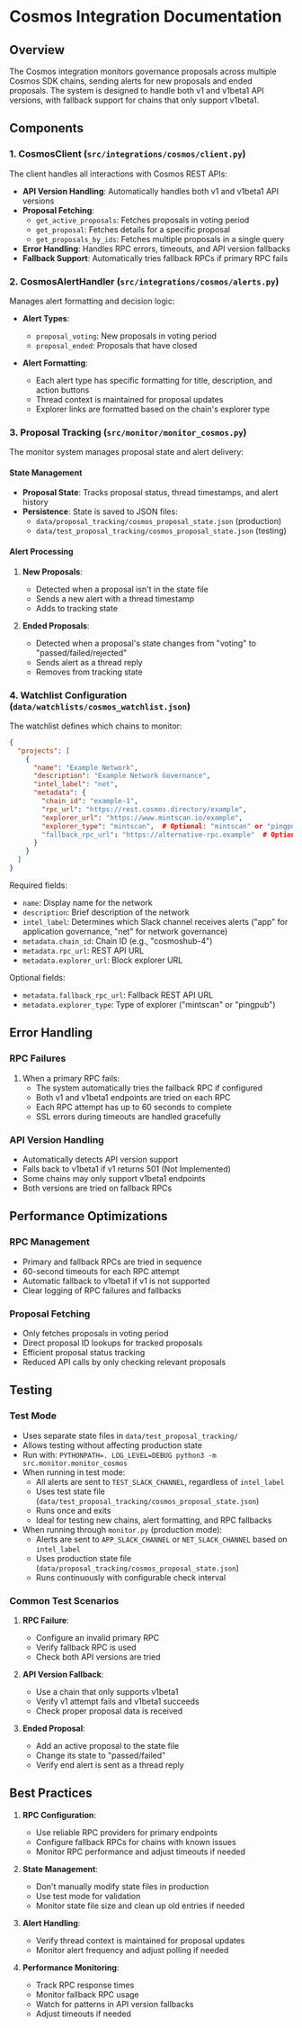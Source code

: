 # Cosmos Integration Documentation

## Overview

The Cosmos integration monitors governance proposals across multiple Cosmos SDK chains, sending alerts for new proposals and ended proposals. The system is designed to handle both v1 and v1beta1 API versions, with fallback support for chains that only support v1beta1.

## Components

### 1. CosmosClient (`src/integrations/cosmos/client.py`)

The client handles all interactions with Cosmos REST APIs:

- **API Version Handling**: Automatically handles both v1 and v1beta1 API versions
- **Proposal Fetching**: 
  - `get_active_proposals`: Fetches proposals in voting period
  - `get_proposal`: Fetches details for a specific proposal
  - `get_proposals_by_ids`: Fetches multiple proposals in a single query
- **Error Handling**: Handles RPC errors, timeouts, and API version fallbacks
- **Fallback Support**: Automatically tries fallback RPCs if primary RPC fails

### 2. CosmosAlertHandler (`src/integrations/cosmos/alerts.py`)

Manages alert formatting and decision logic:

- **Alert Types**:
  - `proposal_voting`: New proposals in voting period
  - `proposal_ended`: Proposals that have closed

- **Alert Formatting**:
  - Each alert type has specific formatting for title, description, and action buttons
  - Thread context is maintained for proposal updates
  - Explorer links are formatted based on the chain's explorer type

### 3. Proposal Tracking (`src/monitor/monitor_cosmos.py`)

The monitor system manages proposal state and alert delivery:

#### State Management
- **Proposal State**: Tracks proposal status, thread timestamps, and alert history
- **Persistence**: State is saved to JSON files:
  - `data/proposal_tracking/cosmos_proposal_state.json` (production)
  - `data/test_proposal_tracking/cosmos_proposal_state.json` (testing)

#### Alert Processing
1. **New Proposals**:
   - Detected when a proposal isn't in the state file
   - Sends a new alert with a thread timestamp
   - Adds to tracking state

2. **Ended Proposals**:
   - Detected when a proposal's state changes from "voting" to "passed/failed/rejected"
   - Sends alert as a thread reply
   - Removes from tracking state

### 4. Watchlist Configuration (`data/watchlists/cosmos_watchlist.json`)

The watchlist defines which chains to monitor:

```json
{
  "projects": [
    {
      "name": "Example Network",
      "description": "Example Network Governance",
      "intel_label": "net",
      "metadata": {
        "chain_id": "example-1",
        "rpc_url": "https://rest.cosmos.directory/example",
        "explorer_url": "https://www.mintscan.io/example",
        "explorer_type": "mintscan",  # Optional: "mintscan" or "pingpub"
        "fallback_rpc_url": "https://alternative-rpc.example"  # Optional
      }
    }
  ]
}
```

Required fields:
- `name`: Display name for the network
- `description`: Brief description of the network
- `intel_label`: Determines which Slack channel receives alerts ("app" for application governance, "net" for network governance)
- `metadata.chain_id`: Chain ID (e.g., "cosmoshub-4")
- `metadata.rpc_url`: REST API URL
- `metadata.explorer_url`: Block explorer URL

Optional fields:
- `metadata.fallback_rpc_url`: Fallback REST API URL
- `metadata.explorer_type`: Type of explorer ("mintscan" or "pingpub")

## Error Handling

### RPC Failures
1. When a primary RPC fails:
   - The system automatically tries the fallback RPC if configured
   - Both v1 and v1beta1 endpoints are tried on each RPC
   - Each RPC attempt has up to 60 seconds to complete
   - SSL errors during timeouts are handled gracefully

### API Version Handling
- Automatically detects API version support
- Falls back to v1beta1 if v1 returns 501 (Not Implemented)
- Some chains may only support v1beta1 endpoints
- Both versions are tried on fallback RPCs

## Performance Optimizations

### RPC Management
- Primary and fallback RPCs are tried in sequence
- 60-second timeouts for each RPC attempt
- Automatic fallback to v1beta1 if v1 is not supported
- Clear logging of RPC failures and fallbacks

### Proposal Fetching
- Only fetches proposals in voting period
- Direct proposal ID lookups for tracked proposals
- Efficient proposal status tracking
- Reduced API calls by only checking relevant proposals

## Testing

### Test Mode
- Uses separate state files in `data/test_proposal_tracking/`
- Allows testing without affecting production state
- Run with: `PYTHONPATH=. LOG_LEVEL=DEBUG python3 -m src.monitor.monitor_cosmos`
- When running in test mode:
  - All alerts are sent to `TEST_SLACK_CHANNEL`, regardless of `intel_label`
  - Uses test state file (`data/test_proposal_tracking/cosmos_proposal_state.json`)
  - Runs once and exits
  - Ideal for testing new chains, alert formatting, and RPC fallbacks
- When running through `monitor.py` (production mode):
  - Alerts are sent to `APP_SLACK_CHANNEL` or `NET_SLACK_CHANNEL` based on `intel_label`
  - Uses production state file (`data/proposal_tracking/cosmos_proposal_state.json`)
  - Runs continuously with configurable check interval

### Common Test Scenarios
1. **RPC Failure**:
   - Configure an invalid primary RPC
   - Verify fallback RPC is used
   - Check both API versions are tried

2. **API Version Fallback**:
   - Use a chain that only supports v1beta1
   - Verify v1 attempt fails and v1beta1 succeeds
   - Check proper proposal data is received

3. **Ended Proposal**:
   - Add an active proposal to the state file
   - Change its state to "passed/failed"
   - Verify end alert is sent as a thread reply

## Best Practices

1. **RPC Configuration**:
   - Use reliable RPC providers for primary endpoints
   - Configure fallback RPCs for chains with known issues
   - Monitor RPC performance and adjust timeouts if needed

2. **State Management**:
   - Don't manually modify state files in production
   - Use test mode for validation
   - Monitor state file size and clean up old entries if needed

3. **Alert Handling**:
   - Verify thread context is maintained for proposal updates
   - Monitor alert frequency and adjust polling if needed

4. **Performance Monitoring**:
   - Track RPC response times
   - Monitor fallback RPC usage
   - Watch for patterns in API version fallbacks
   - Adjust timeouts if needed 